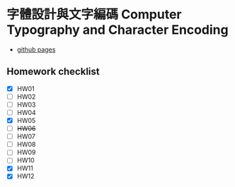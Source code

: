 # 字體設計與文字編碼 Computer Typography and Character Encoding

- [github pages](ntut-luna.github.io/ct2023s/)

## Homework checklist

- [X] HW01
- [ ] HW02
- [ ] HW03
- [ ] HW04
- [X] HW05
- [ ] ~~HW06~~
- [ ] HW07
- [ ] HW08
- [ ] HW09
- [ ] HW10
- [X] HW11
- [X] HW12
